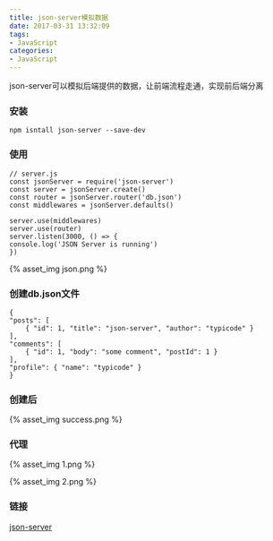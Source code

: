 ```yaml
---
title: json-server模拟数据
date: 2017-03-31 13:32:09
tags: 
- JavaScript
categories:
- JavaScript 
---
```

json-server可以模拟后端提供的数据，让前端流程走通，实现前后端分离
### 安装
    npm isntall json-server --save-dev
### 使用
    // server.js
    const jsonServer = require('json-server')
    const server = jsonServer.create()
    const router = jsonServer.router('db.json')
    const middlewares = jsonServer.defaults()
<!--more-->
    server.use(middlewares)
    server.use(router)
    server.listen(3000, () => {
    console.log('JSON Server is running')
    })
<!--![](json.png)-->
{% asset_img json.png %}
### 创建db.json文件
    {
    "posts": [
        { "id": 1, "title": "json-server", "author": "typicode" }
    ],
    "comments": [
        { "id": 1, "body": "some comment", "postId": 1 }
    ],
    "profile": { "name": "typicode" }
    }
### 创建后
<!--![](success.png)-->
{% asset_img success.png %}
### 代理
<!--![](1.png)-->
{% asset_img 1.png %}
<!--![](2.png)-->
{% asset_img 2.png %}
### 链接
[json-server](https://github.com/typicode/json-server)